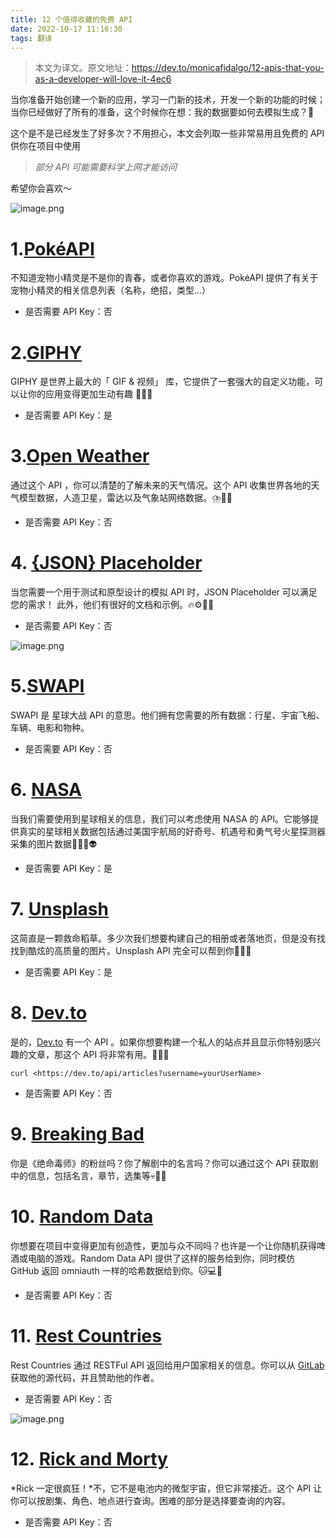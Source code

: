```yaml
---
title: 12 个值得收藏的免费 API
date: 2022-10-17 11:16:30
tags: 翻译
---
```



> 本文为译文。原文地址：https://dev.to/monicafidalgo/12-apis-that-you-as-a-developer-will-love-it-4ec6 



当你准备开始创建一个新的应用，学习一门新的技术，开发一个新的功能的时候；当你已经做好了所有的准备，这个时候你在想：我的数据要如何去模拟生成？🤔

这个是不是已经发生了好多次？不用担心，本文会列取一些非常易用且免费的 API 供你在项目中使用

> *部分 API 可能需要科学上网才能访问*

希望你会喜欢～


![image.png](https://p6-juejin.byteimg.com/tos-cn-i-k3u1fbpfcp/2c9ad3624f1f4947bc895640cc168c69~tplv-k3u1fbpfcp-watermark.image?)

# **1.[PokéAPI](https://pokeapi.co/docs/v2)**

不知道宠物小精灵是不是你的青春，或者你喜欢的游戏。PokéAPI 提供了有关于宠物小精灵的相关信息列表（名称，绝招，类型...）

-   是否需要 API Key：否

# **2.[GIPHY](https://developers.giphy.com/)**

GIPHY 是世界上最大的「 GIF & 视频」 库，它提供了一套强大的自定义功能，可以让你的应用变得更加生动有趣 🎡🎢🎆

-   是否需要 API Key：是

# 3.**[Open Weather](https://openweathermap.org/api)**

通过这个 API ，你可以清楚的了解未来的天气情况。这个 API 收集世界各地的天气模型数据，人造卫星，雷达以及气象站网络数据。⛈️🥶🧊

-   是否需要 API Key：否

# 4. **[{JSON} Placeholder](https://jsonplaceholder.typicode.com/)**

当您需要一个用于测试和原型设计的模拟 API 时，JSON Placeholder 可以满足您的需求！ 此外，他们有很好的文档和示例。🔥⚙️👩‍💻

-   是否需要 API Key：否


![image.png](https://p1-juejin.byteimg.com/tos-cn-i-k3u1fbpfcp/82089eef898b40f4887029eb5384277c~tplv-k3u1fbpfcp-watermark.image?)

# 5.**[SWAPI](https://swapi.dev/)**

SWAPI 是 星球大战 API 的意思。他们拥有您需要的所有数据：行星、宇宙飞船、车辆、电影和物种。

-   是否需要 API Key：否

# **6. [NASA](https://api.nasa.gov/)**

当我们需要使用到星球相关的信息，我们可以考虑使用 NASA 的 API。它能够提供真实的星球相关数据包括通过美国宇航局的好奇号、机遇号和勇气号火星探测器采集的图片数据🧑‍🚀🚀👽

-   是否需要 API Key：是

# **7. [Unsplash](https://unsplash.com/developers)**

这简直是一颗救命稻草。多少次我们想要构建自己的相册或者落地页，但是没有找找到酷炫的高质量的图片。Unsplash API 完全可以帮到你📸🌳🌼

-   是否需要 API Key：是

# **8. [Dev.to](https://developers.forem.com/api)**

是的，[Dev.to](http://Dev.to) 有一个 API 。如果你想要构建一个私人的站点并且显示你特别感兴趣的文章，那这个 API 将非常有用。🤯💖👀

```
curl <https://dev.to/api/articles?username=yourUserName>
```

-   是否需要 API Key：否

# **9. [Breaking Bad](https://breakingbadapi.com/documentation)**

你是《绝命毒师》的粉丝吗？你了解剧中的名言吗？你可以通过这个 API 获取剧中的信息，包括名言，章节，选集等💀🎩😎

# **10. [Random Data](https://random-data-api.com/documentation)**

你想要在项目中变得更加有创造性，更加与众不同吗？也许是一个让你随机获得啤酒或电脑的游戏。Random Data API 提供了这样的服务给到你，同时模仿 GitHub 返回 omniauth 一样的哈希数据给到你。🐱💻🍺

-   是否需要 API Key：否

# **11. [Rest Countries](https://restcountries.com/#rest-countries)**

Rest Countries 通过 RESTFul API 返回给用户国家相关的信息。你可以从 [GitLab](https://gitlab.com/amatos/rest-countries) 获取他的源代码，并且赞助他的作者。

-   是否需要 API Key：否


![image.png](https://p1-juejin.byteimg.com/tos-cn-i-k3u1fbpfcp/d55d9c937bf54059a81724e927108264~tplv-k3u1fbpfcp-watermark.image?)

# **12. [Rick and Morty](https://rickandmortyapi.com/documentation)**

*Rick 一定很疯狂！*不，它不是电池内的微型宇宙，但它非常接近。这个 API 让你可以按剧集、角色、地点进行查询。困难的部分是选择要查询的内容。

-   是否需要 API Key：否
